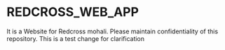 # REDCROSS_WEB_APP
It is a Website for Redcross mohali.
Please maintain confidentiality of this repository.
This is a test change for clarification  

